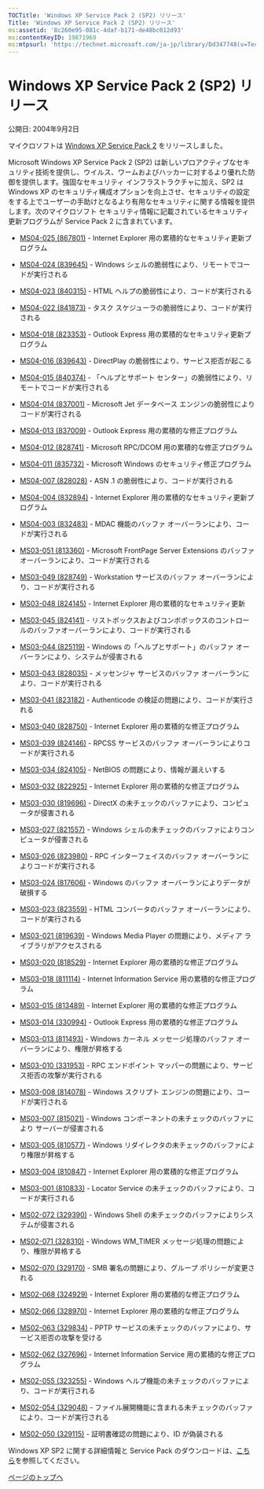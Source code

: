 ```yaml
---
TOCTitle: 'Windows XP Service Pack 2 (SP2) リリース'
Title: 'Windows XP Service Pack 2 (SP2) リリース'
ms:assetid: '8c260e95-081c-4daf-b171-de48bc012d93'
ms:contentKeyID: 19871969
ms:mtpsurl: 'https://technet.microsoft.com/ja-jp/library/Dd347748(v=TechNet.10)'
---
```


Windows XP Service Pack 2 (SP2) リリース
========================================

公開日: 2004年9月2日

マイクロソフトは [Windows XP Service Pack 2](https://www.microsoft.com/japan/technet/prodtechnol/winxppro/maintain/winxpsp2.mspx) をリリースしました。

Microsoft Windows XP Service Pack 2 (SP2) は新しいプロアクティブなセキュリティ技術を提供し、ウイルス、ワームおよびハッカーに対するより優れた防御を提供します。強固なセキュリティ インフラストラクチャに加え、SP2 は Windows XP のセキュリティ構成オプションを向上させ、セキュリティの設定をする上でユーザーの手助けとなるより有用なセキュリティに関する情報を提供します。次のマイクロソフト セキュリティ情報に記載されているセキュリティ更新プログラムが Service Pack 2 に含まれています。

-   [MS04-025 (867801)](https://www.microsoft.com/japan/technet/security/bulletin/ms04-025.mspx) - Internet Explorer 用の累積的なセキュリティ更新プログラム

-   [MS04-024 (839645)](https://www.microsoft.com/japan/technet/security/bulletin/ms04-024.mspx) - Windows シェルの脆弱性により、リモートでコードが実行される

-   [MS04-023 (840315)](https://www.microsoft.com/japan/technet/security/bulletin/ms04-023.mspx) - HTML ヘルプの脆弱性により、コードが実行される

-   [MS04-022 (841873)](https://www.microsoft.com/japan/technet/security/bulletin/ms04-022.mspx) - タスク スケジューラの脆弱性により、コードが実行される

-   [MS04-018 (823353)](https://www.microsoft.com/japan/technet/security/bulletin/ms04-018.mspx) - Outlook Express 用の累積的なセキュリティ更新プログラム

-   [MS04-016 (839643)](https://www.microsoft.com/japan/technet/security/bulletin/ms04-016.mspx) - DirectPlay の脆弱性により、サービス拒否が起こる

-   [MS04-015 (840374)](https://www.microsoft.com/japan/technet/security/bulletin/ms04-015.mspx) - 「ヘルプとサポート センター」の脆弱性により、リモートでコードが実行される

-   [MS04-014 (837001)](https://www.microsoft.com/japan/technet/security/bulletin/ms04-014.mspx) - Microsoft Jet データベース エンジンの脆弱性によりコードが実行される

-   [MS04-013 (837009)](https://www.microsoft.com/japan/technet/security/bulletin/ms04-013.mspx) - Outlook Express 用の累積的な修正プログラム

-   [MS04-012 (828741)](https://www.microsoft.com/japan/technet/security/bulletin/ms04-012.mspx) - Microsoft RPC/DCOM 用の累積的な修正プログラム

-   [MS04-011 (835732)](https://www.microsoft.com/japan/technet/security/bulletin/ms04-011.mspx) - Microsoft Windows のセキュリティ修正プログラム

-   [MS04-007 (828028)](https://www.microsoft.com/japan/technet/security/bulletin/ms04-007.mspx) - ASN .1 の脆弱性により、コードが実行される

-   [MS04-004 (832894)](https://www.microsoft.com/japan/technet/security/bulletin/ms04-004.mspx) - Internet Explorer 用の累積的なセキュリティ更新プログラム

-   [MS04-003 (832483)](https://www.microsoft.com/japan/technet/security/bulletin/ms04-003.mspx) - MDAC 機能のバッファ オーバーランにより、コードが実行される

-   [MS03-051 (813360)](https://www.microsoft.com/japan/technet/security/bulletin/ms03-051.mspx) - Microsoft FrontPage Server Extensions のバッファ オーバーランにより、コードが実行される

-   [MS03-049 (828749)](https://www.microsoft.com/japan/technet/security/bulletin/ms03-049.mspx) - Workstation サービスのバッファ オーバーランにより、コードが実行される

-   [MS03-048 (824145)](https://www.microsoft.com/japan/technet/security/bulletin/ms03-048.mspx) - Internet Explorer 用の累積的なセキュリティ更新

-   [MS03-045 (824141)](https://www.microsoft.com/japan/technet/security/bulletin/ms03-045.mspx) - リストボックスおよびコンボボックスのコントロールのバッファオーバーランにより、コードが実行される

-   [MS03-044 (825119)](https://www.microsoft.com/japan/technet/security/bulletin/ms03-044.mspx) - Windows の「ヘルプとサポート」のバッファ オーバーランにより、システムが侵害される

-   [MS03-043 (828035)](https://www.microsoft.com/japan/technet/security/bulletin/ms03-043.mspx) - メッセンジャ サービスのバッファ オーバーランにより、コードが実行される

-   [MS03-041 (823182)](https://www.microsoft.com/japan/technet/security/bulletin/ms03-041.mspx) - Authenticode の検証の問題により、コードが実行される

-   [MS03-040 (828750)](https://www.microsoft.com/japan/technet/security/bulletin/ms03-040.mspx) - Internet Explorer 用の累積的な修正プログラム

-   [MS03-039 (824146)](https://www.microsoft.com/japan/technet/security/bulletin/ms03-039.mspx) - RPCSS サービスのバッファ オーバーランによりコードが実行される

-   [MS03-034 (824105)](https://www.microsoft.com/japan/technet/security/bulletin/ms03-034.mspx) - NetBIOS の問題により、情報が漏えいする

-   [MS03-032 (822925)](https://www.microsoft.com/japan/technet/security/bulletin/ms03-032.mspx) - Internet Explorer 用の累積的な修正プログラム

-   [MS03-030 (819696)](https://www.microsoft.com/japan/technet/security/bulletin/ms03-030.mspx) - DirectX の未チェックのバッファにより、コンピュータが侵害される

-   [MS03-027 (821557)](https://www.microsoft.com/japan/technet/security/bulletin/ms03-027.mspx) - Windows シェルの未チェックのバッファによりコンピュータが侵害される

-   [MS03-026 (823980)](https://www.microsoft.com/japan/technet/security/bulletin/ms03-026.mspx) - RPC インターフェイスのバッファ オーバーランによりコードが実行される

-   [MS03-024 (817606)](https://www.microsoft.com/japan/technet/security/bulletin/ms03-024.mspx) - Windows のバッファ オーバーランによりデータが破損する

-   [MS03-023 (823559)](https://www.microsoft.com/japan/technet/security/bulletin/ms03-023.mspx) - HTML コンバータのバッファ オーバーランにより、コードが実行される

-   [MS03-021 (819639)](https://www.microsoft.com/japan/technet/security/bulletin/ms03-021.mspx) - Windows Media Player の問題により、メディア ライブラリがアクセスされる

-   [MS03-020 (818529)](https://www.microsoft.com/japan/technet/security/bulletin/ms03-020.mspx) - Internet Explorer 用の累積的な修正プログラム

-   [MS03-018 (811114)](https://www.microsoft.com/japan/technet/security/bulletin/ms03-018.mspx) - Internet Information Service 用の累積的な修正プログラム

-   [MS03-015 (813489)](https://www.microsoft.com/japan/technet/security/bulletin/ms03-015.mspx) - Internet Explorer 用の累積的な修正プログラム

-   [MS03-014 (330994)](https://www.microsoft.com/japan/technet/security/bulletin/ms03-014.mspx) - Outlook Express 用の累積的な修正プログラム

-   [MS03-013 (811493)](https://www.microsoft.com/japan/technet/security/bulletin/ms03-013.mspx) - Windows カーネル メッセージ処理のバッファ オーバーランにより、権限が昇格する

-   [MS03-010 (331953)](https://www.microsoft.com/japan/technet/security/bulletin/ms03-010.mspx) - RPC エンドポイント マッパーの問題により、サービス拒否の攻撃が実行される

-   [MS03-008 (814078)](https://www.microsoft.com/japan/technet/security/bulletin/ms03-008.mspx) - Windows スクリプト エンジンの問題により、コードが実行される

-   [MS03-007 (815021)](https://www.microsoft.com/japan/technet/security/bulletin/ms03-007.mspx) - Windows コンポーネントの未チェックのバッファにより サーバーが侵害される

-   [MS03-005 (810577)](https://www.microsoft.com/japan/technet/security/bulletin/ms03-005.mspx) - Windows リダイレクタの未チェックのバッファにより権限が昇格する

-   [MS03-004 (810847)](https://www.microsoft.com/japan/technet/security/bulletin/ms03-004.mspx) - Internet Explorer 用の累積的な修正プログラム

-   [MS03-001 (810833)](https://www.microsoft.com/japan/technet/security/bulletin/ms03-001.mspx) - Locator Service の未チェックのバッファにより、コードが実行される

-   [MS02-072 (329390)](https://www.microsoft.com/japan/technet/security/bulletin/ms02-072.mspx) - Windows Shell の未チェックのバッファによりシステムが侵害される

-   [MS02-071 (328310)](https://www.microsoft.com/japan/technet/security/bulletin/ms02-071.mspx) - Windows WM\_TIMER メッセージ処理の問題により、権限が昇格する

-   [MS02-070 (329170)](https://www.microsoft.com/japan/technet/security/bulletin/ms02-070.mspx) - SMB 署名の問題により、グループ ポリシーが変更される

-   [MS02-068 (324929)](https://www.microsoft.com/japan/technet/security/bulletin/ms02-068.mspx) - Internet Explorer 用の累積的な修正プログラム

-   [MS02-066 (328970)](https://www.microsoft.com/japan/technet/security/bulletin/ms02-066.mspx) - Internet Explorer 用の累積的な修正プログラム

-   [MS02-063 (329834)](https://www.microsoft.com/japan/technet/security/bulletin/ms02-063.mspx) - PPTP サービスの未チェックのバッファにより、サービス拒否の攻撃を受ける

-   [MS02-062 (327696)](https://www.microsoft.com/japan/technet/security/bulletin/ms02-062.mspx) - Internet Information Service 用の累積的な修正プログラム

-   [MS02-055 (323255)](https://www.microsoft.com/japan/technet/security/bulletin/ms02-055.mspx) - Windows ヘルプ機能の未チェックのバッファにより、コードが実行される

-   [MS02-054 (329048)](https://www.microsoft.com/japan/technet/security/bulletin/ms02-054.mspx) - ファイル展開機能に含まれる未チェックのバッファにより、コードが実行される

-   [MS02-050 (329115)](https://www.microsoft.com/japan/technet/security/bulletin/ms02-050.mspx) - 証明書確認の問題により、ID が偽装される

Windows XP SP2 に関する詳細情報と Service Pack のダウンロードは、[こちら](https://www.microsoft.com/japan/technet/prodtechnol/winxppro/maintain/winxpsp2.mspx)を参照してください。

[](#mainsection)[ページのトップへ](#mainsection)
